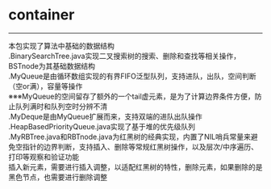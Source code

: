 # container
---
本包实现了算法中基础的数据结构  
.BinarySearchTree.java实现二叉搜索树的搜索、删除和查找等相关操作，BSTnode为其基础数据结构  
.MyQueue是由循环数组实现的有界FIFO泛型队列，支持进队，出队，空间判断（空or满），容量等操作  
※※※MyQueue的空间留存了额外的一个tail虚元素，是为了计算边界条件方便，防止队列满时和队列空时分辨不清  
.MyDeque是由MyQueue扩展而来，支持双端的进队出队操作 
.HeapBasedPriorityQueue.java实现了基于堆的优先级队列   
.MyRBTree.java和RBTnode.java为红黑树的经典实现，内置了NIL哨兵常量来避免空指针的边界判断，支持插入、删除等常规红黑树操作，以及层次/中序遍历、打印等观察和验证功能  
插入新元素，需要进行插入调整，以适配红黑树的特性，删除元素，如果删除的是黑色节点，也需要进行删除调整  